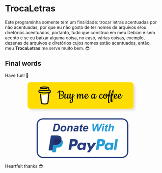 # TrocaLetras

Este programinha somente tem um finalidade: trocar letras acentuadas por não acentuadas, por que eu não gosto de ter nomes de arquivos e/ou diretórios acentuados, portanto, tudo que construo em meu Debian é sem acento e se eu baixar alguma coisa, no caso, várias coisas, exemplo, dezenas de arquivos e diretórios cujos nomes estão acentuados, então, meu **TrocaLetras** me serve muito bem. :sunglasses:

## Final words 

Have fun! :money_mouth_face:

<div align="center">

[!["Buy Me A Cake"](https://github.com/hihackthis/autoKNOXSS/blob/main/images/06.png)](https://bmc.link/moicanodieQ) 

[!["Paypal"](https://github.com/hihackthis/autoKNOXSS/blob/main/images/07.png)](https://www.paypal.com/donate/?hosted_button_id=UC7N8XFXNQCPA)

</div>

Heartfelt thanks :sunglasses:
